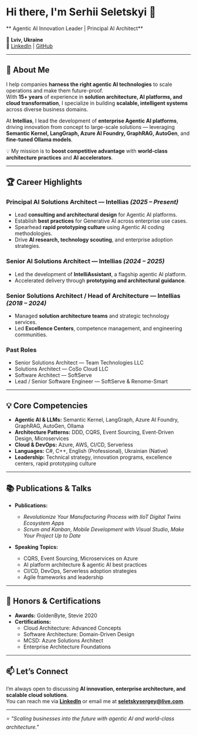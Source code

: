 # Hi there, I'm Serhii Seletskyi 👋

** Agentic AI Innovation Leader | Principal AI Architect**  

📍 **Lviv, Ukraine**  
🔗 [LinkedIn](https://www.linkedin.com/in/sergeyseletsky) | [GitHub](https://github.com/SergiySeletsky)  

---

## 🚀 About Me  

I help companies **harness the right agentic AI technologies** to scale operations and make them future-proof.  
With **15+ years** of experience in **solution architecture, AI platforms, and cloud transformation**, I specialize in building **scalable, intelligent systems** across diverse business domains.  

At **Intellias**, I lead the development of **enterprise Agentic AI platforms**, driving innovation from concept to large-scale solutions — leveraging **Semantic Kernel, LangGraph, Azure AI Foundry, GraphRAG, AutoGen**, and **fine-tuned Ollama models**.  

💡 My mission is to **boost competitive advantage** with **world-class architecture practices** and **AI accelerators**.  

---

## 🏆 Career Highlights  

### **Principal AI Solutions Architect** — Intellias *(2025 – Present)*  
- Lead **consulting and architectural design** for Agentic AI platforms.  
- Establish **best practices** for Generative AI across enterprise use cases.  
- Spearhead **rapid prototyping culture** using Agentic AI coding methodologies.  
- Drive **AI research, technology scouting**, and enterprise adoption strategies.  

### **Senior AI Solutions Architect** — Intellias *(2024 – 2025)*  
- Led the development of **IntelliAssistant**, a flagship agentic AI platform.  
- Accelerated delivery through **prototyping and architectural guidance**.  

### **Senior Solutions Architect / Head of Architecture** — Intellias *(2018 – 2024)*  
- Managed **solution architecture teams** and strategic technology services.  
- Led **Excellence Centers**, competence management, and engineering communities.  

### **Past Roles**  
- Senior Solutions Architect — Team Technologies LLC  
- Solutions Architect — CoSo Cloud LLC  
- Software Architect — SoftServe  
- Lead / Senior Software Engineer — SoftServe & Renome-Smart  

---

## 💡 Core Competencies  

- **Agentic AI & LLMs:** Semantic Kernel, LangGraph, Azure AI Foundry, GraphRAG, AutoGen, Ollama  
- **Architecture Patterns:** DDD, CQRS, Event Sourcing, Event-Driven Design, Microservices  
- **Cloud & DevOps:** Azure, AWS, CI/CD, Serverless  
- **Languages:** C#, C++, English (Professional), Ukrainian (Native)  
- **Leadership:** Technical strategy, innovation programs, excellence centers, rapid prototyping culture  

---

## 📚 Publications & Talks  

- **Publications:**  
  - *Revolutionize Your Manufacturing Process with IIoT Digital Twins Ecosystem Apps*  
  - *Scrum and Kanban*, *Mobile Development with Visual Studio*, *Make Your Project Up to Date*  

- **Speaking Topics:**  
  - CQRS, Event Sourcing, Microservices on Azure  
  - AI platform architecture & agentic AI best practices  
  - CI/CD, DevOps, Serverless adoption strategies  
  - Agile frameworks and leadership  

---

## 🏅 Honors & Certifications  

- **Awards:** GoldenByte, Stevie 2020  
- **Certifications:**  
  - Cloud Architecture: Advanced Concepts  
  - Software Architecture: Domain-Driven Design  
  - MCSD: Azure Solutions Architect  
  - Enterprise Architecture Foundations  

---

## 📫 Let’s Connect  

I’m always open to discussing **AI innovation, enterprise architecture, and scalable cloud solutions**.  
You can reach me via **[LinkedIn](https://www.linkedin.com/in/sergeyseletsky)** or email me at **seletskysergey@live.com**.  

---

⭐ *"Scaling businesses into the future with agentic AI and world-class architecture."*
